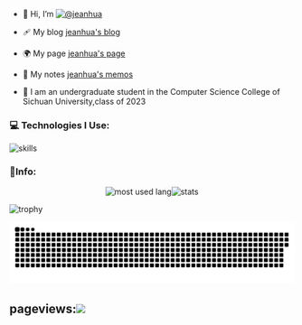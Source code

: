 - 👋 Hi, I’m [![@jeanhua](https://img.shields.io/badge/@jeanhua-8A2BE2)](https://github.com/jeanhua)

- 🩹 My blog [jeanhua's blog](https://www.blog.jeanhua.cn/)

- 🌍 My page [jeanhua's page](https://www.jeanhua.cn)

- 📒 My notes [jeanhua's memos](https://memos.jeanhua.cn)

- 🏫 I am an undergraduate student in the Computer Science College of Sichuan University,class of 2023

### 💻 Technologies  I Use:

![skills](https://skillicons.dev/icons?perline=14&i=html,java,python,c,cpp,cs,go,typescript,dart,javascript,flutter,vue,vite,react,git,github,linux,ubuntu,md,bash,postman,sqlite,vscode,visualstudio,idea,qt,pycharm,unity)

### 🏀Info:

<div style="display:flex;justify-content:center;">
    <img src="https://github-readme-stats.vercel.app/api/top-langs/?username=jeanhua&layout=donut&hide=javascript,css,scss,html,cmake" alt="most used lang" </img>
    <img src="https://github-readme-stats.vercel.app/api?username=jeanhua&show_icons=true&locale=en" alt="stats" </img>
</div>


![trophy](https://github-profile-trophy.vercel.app/?username=jeanhua)

<p align="center">
 <img width="1000" src="assets/github-snake.svg" alt="snake"/>
</p>


## pageviews:![](https://count.getloli.com/@jeanhua?name=jeanhua&theme=capoo-2&padding=7&offset=0&align=top&scale=1&pixelated=1&darkmode=auto)

